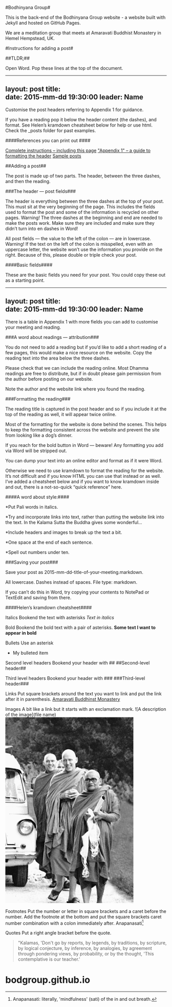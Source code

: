 #Bodhinyana Group#

This is the back-end of the Bodhinyana Group website - a website built with Jekyll and hosted on GitHub Pages.

We are a meditation group that meets at Amaravati Buddhist Monastery in Hemel Hempstead, UK.

#Instructions for adding a post#

##TLDR;##

Open Word. Pop these lines at the top of the document.

---
layout: post
title:  
date:   2015-mm-dd 19:30:00
leader: Name
---

Customise the post headers referring to Appendix 1 for guidance.

If you have a reading pop it below the header content (the dashes), and format. See Helen’s kramdown cheatsheet below for help or use html. Check the _posts folder for past examples.

####References you can print out ####

[Complete instructions &ndash; including this page](/instructions.pdf)
["Appendix 1" &ndash; a guide to formatting the header](/appendix_one.pdf)
[Sample posts](/samples.pdf)



##Adding a post##

The post is made up of two parts. The header, between the three dashes, and then the reading.

###The header — post fields###

The header is everything between the three dashes at the top of your post. This must sit at the very beginning of the page. This includes the fields used to format the post and some of the information is recycled on other pages. Warning! The three dashes at the beginning and end are needed to make the posts work. Make sure they are included and make sure they didn’t turn into en dashes in Word!

All post fields — the value to the left of the colon — are in lowercase. Warning! If the text on the left of the colon is misspelled, even with an uppercase letter, the website won’t use the information you provide on the right. Because of this, please double or triple check your post.

####Basic fields####

These are the basic fields you need for your post. You could copy these out as a starting point.

---
layout: post
title:  
date:   2015-mm-dd 19:30:00
leader: Name
---

There is a table in Appendix 1 with more fields you can add to customise your meeting and reading.
 

###A word about readings — attribution###

You do not need to add a reading but if you’d like to add a short reading of a few pages, this would make a nice resource on the website. Copy the reading text into the area below the three dashes. 

Please check that we can include the reading online. Most Dhamma readings are free to distribute, but if in doubt please gain permission from the author before posting on our website. 

Note the author and the website link where you found the reading. 


###Formatting the reading###

The reading title is captured in the post header and so if you include it at the top of the reading as well, it will appear twice online.  

Most of the formatting for the website is done behind the scenes. This helps to keep the formatting consistent across the website and prevent the site from looking like a dog’s dinner.

If you reach for the bold button in Word — beware! Any formatting you add via Word will be stripped out.

You can dump your text into an online editor and format as if it were Word.

Otherwise we need to use kramdown to format the reading for the website. It’s not difficult and if you know HTML you can use that instead or as well. I’ve added a cheatsheet below and if you want to know kramdown inside and out, there is a not-so-quick “quick reference” here.


####A word about style:####

*Put Pali words in italics.

*Try and incorporate links into text, rather than putting the website link into the text. In the Kalama Sutta the Buddha gives some wonderful… 

*Include headers and images to break up the text a bit.

*One space at the end of each sentence.

*Spell out numbers under ten.


###Saving your post###

Save your post as 2015-mm-dd-title-of-your-meeting.markdown.

All lowercase. Dashes instead of spaces. File type: markdown.

If you can’t do this in Word, try copying your contents to NotePad or TextEdit and saving from there.


####Helen’s kramdown cheatsheet####

Italics
Bookend the text with asterisks
*Text in italics*


Bold
Bookend the bold text with a pair of asterisks.
**Some text I want to appear in bold**


Bullets
Use an asterisk
* My bulleted item

Second level headers 
Bookend your header with ##
##Second-level header## 


Third level headers
Bookend your header with ###
###Third-level header###


Links
Put square brackets around the text you want to link and put the link after it in parenthesis. 
[Amaravati Buddhinst Monastery](http://www.amaravati.org/)


Images
A bit like a link but it starts with an exclamation mark.
![A description of the image](file name)
![Ajahn Sumedho and Ajahn Chah](/assets/sumedho.jpg)


Footnotes
Put the number or letter in square brackets and a caret before the number.
Add the footnote at the bottom and put the square brackets caret number combination with a colon immediately after.
Anapanasati[^1] 
[^1]:Anapanasati: literally, 'mindfulness' (sati) of the in and out breath.

Quotes
Put a right angle bracket before the quote. 
>"Kalamas, 'Don't go by reports, by legends, by traditions, by scripture, by logical conjecture, by inference, by analogies, by agreement through pondering views, by probability, or by the thought, 'This contemplative is our teacher.' 























# bodgroup.github.io
